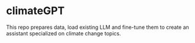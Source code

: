 # climateGPT
This repo prepares data, load existing LLM and fine-tune them to create an assistant specialized on climate change topics.
